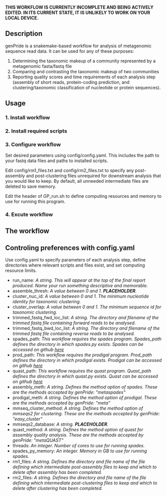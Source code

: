 **THIS WORKFLOW IS CURRENTLY INCOMPLETE AND BEING ACTIVELY EDITED. IN ITS CURRENT STATE, IT IS UNLIKELY TO WORK ON YOUR LOCAL DEVICE.**

## Description

genPride is a snakemake-based workflow for analysis of metagenomic sequence read data. It can be used for any of these purposes:

1. Determining the taxonomic makeup of a community represented by a metagenomic fasta/fastq file
2. Comparing and contrasting the taxonomic makeup of two communities
3. Reporting quality scores and time requirements of each analysis step (assembly of short reads, protein-coding prediction, and clustering/taxonomic classification of nucleotide or protein sequences).

## Usage

### 1. Install workflow

### 2. Install required scripts 

### 3. Configure workflow

Set desired parameters using config/config.yaml. This includes the path to your fastq data files and paths to installed scripts. 

Edit config/rm1_files.txt and config/rm2_files.txt to specify any post-assembly and post-clustering files unrequired for downstream analysis that you would like to keep. By default, all unneeded intermediate files are deleted to save memory.

Edit the header of GP_run.sh to define computing resources and memory to use for running this program.

### 4. Excute workflow



## The workflow

## Controling preferences with config.yaml

Use config.yaml to specify parameters of each analysis step, define directories where relevant scripts and files exist, and set computing resource limits.

* run_name: 
  *A string. This will appear at the top of the final report produced. Name your run something descriptive and memorable.*
* assemble_thresh:
  *A value between 0 and 1. **PLACEHOLDER**.*
* cluster_nuc_id:
  *A value between 0 and 1. The minimum nucleotide identity for taxonomic clustering.*
* cluster_overlap:
  *A value between 0 and 1. The minimum sequence id for taxonomic clustering.*
* trimmed_fastq_fwd_loc_list:
  *A string. The directory and filename of the trimmed fastq file containing forward reads to be analysed.*
* trimmed_fastq_bwd_loc_list:
  *A string. The directory and filename of the trimmed fastq file containing reverse reads to be analysed.*
* spades_path:
  *This workflow requires the spades program. Spades_path defines the directory in which spades.py exists. Spades can be accessed on github [here](https://github.com/ablab/spades)*
* prod_path:
  *This workflow requires the prodigal program. Prod_path defines the directory in which prodigal exists. Prodigal can be accessed on github [here](https://github.com/hyattpd/Prodigal)*
* quast_path:
  *This workflow requires the quast program. Quast_path defines the directory in which quast.py exists. Quast can be accessed on github [here](https://github.com/ablab/quast)*
* assembly_meth:
  *A string. Defines the method option of spades. These are the methods accepted by genPride: "metaspades"*
* prodigal_meth:
  *A string. Defines the method option of prodigal. These are the methods accepted by genPride: "meta"*
* mmseq_cluster_method:
  *A string. Defines the method option of mmseqs2 for clustering. These are the methods accepted by genPride: "easy_cluster"*
* mmseqs2_database:
  *A string. **PLACEHOLDER**.*
* quast_method:
  *A string. Defines the method option of quast for assembly quality analysis. These are the methods accepted by genPride: "metaQUAST"*
* threads:
  *An integer. Number of cores to use for running spades.*
* spades_py_memory:
  *An integer. Memory in GB to use for running spades.*
* rm1_files:
  *A string. Defines the directory and file name of the file defining which intermediate post-assembly files to keep and which to delete after assembly has been completed.*
* rm2_files:
  *A string. Defines the directory and file name of the file defining which intermediate post-clustering files to keep and which to delete after clustering has been completed.*
